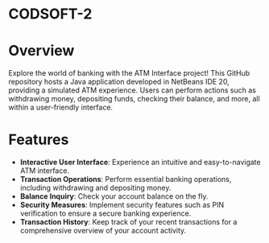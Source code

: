 # CODSOFT-2
# Overview
Explore the world of banking with the ATM Interface project! This GitHub repository hosts a Java application developed in NetBeans IDE 20, providing a simulated ATM experience. Users can perform actions such as withdrawing money, depositing funds, checking their balance, and more, all within a user-friendly interface.
# Features
*   **Interactive User Interface**: Experience an intuitive and easy-to-navigate ATM interface.
*   **Transaction Operations**: Perform essential banking operations, including withdrawing and depositing money.
*   **Balance Inquiry**: Check your account balance on the fly.
*   **Security Measures**: Implement security features such as PIN verification to ensure a secure banking experience.
*   **Transaction History**: Keep track of your recent transactions for a comprehensive overview of your account activity.
